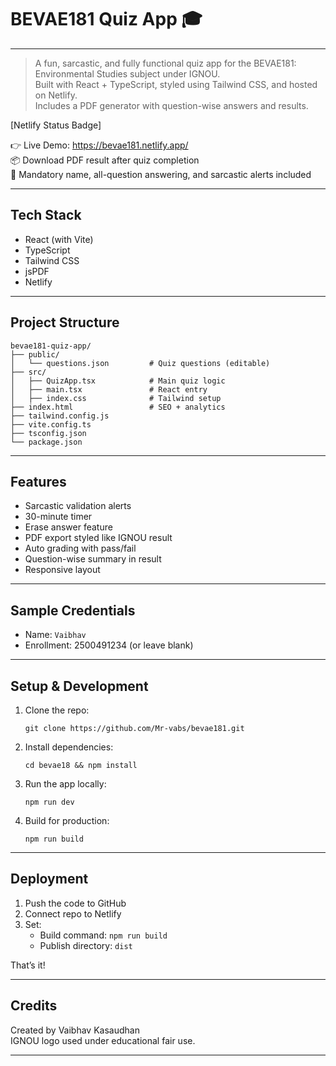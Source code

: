 # BEVAE181 Quiz App 🎓

---

> A fun, sarcastic, and fully functional quiz app for the BEVAE181: Environmental Studies subject under IGNOU.  
> Built with React + TypeScript, styled using Tailwind CSS, and hosted on Netlify.  
> Includes a PDF generator with question-wise answers and results.

[Netlify Status Badge]

👉 Live Demo: https://bevae181.netlify.app/  
📦 Download PDF result after quiz completion  
🧪 Mandatory name, all-question answering, and sarcastic alerts included

---

## Tech Stack

- React (with Vite)
- TypeScript
- Tailwind CSS
- jsPDF
- Netlify

---

## Project Structure
```
bevae181-quiz-app/
├── public/
│   └── questions.json         # Quiz questions (editable)
├── src/
│   ├── QuizApp.tsx            # Main quiz logic
│   ├── main.tsx               # React entry
│   ├── index.css              # Tailwind setup
├── index.html                 # SEO + analytics
├── tailwind.config.js
├── vite.config.ts
├── tsconfig.json
└── package.json
```
---

## Features

- Sarcastic validation alerts
- 30-minute timer
- Erase answer feature
- PDF export styled like IGNOU result
- Auto grading with pass/fail
- Question-wise summary in result
- Responsive layout

---

## Sample Credentials

- Name: `Vaibhav`
- Enrollment: 2500491234 (or leave blank)

---

## Setup & Development

1. Clone the repo:
   ```
   git clone https://github.com/Mr-vabs/bevae181.git
   ```

3. Install dependencies:
   ```
   cd bevae18 && npm install
   ```

5. Run the app locally:
   ```
   npm run dev
   ```

7. Build for production:
   ```
   npm run build
   ```

---

## Deployment

1. Push the code to GitHub
2. Connect repo to Netlify
3. Set:
   - Build command: `npm run build`
   - Publish directory: `dist`

That’s it!

---

## Credits

Created by Vaibhav Kasaudhan  
IGNOU logo used under educational fair use.

---
